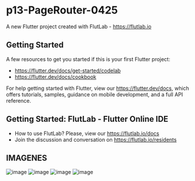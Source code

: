 # p13-PageRouter-0425

A new Flutter project created with FlutLab - https://flutlab.io

## Getting Started

A few resources to get you started if this is your first Flutter project:

- https://flutter.dev/docs/get-started/codelab
- https://flutter.dev/docs/cookbook

For help getting started with Flutter, view our
https://flutter.dev/docs, which offers tutorials,
samples, guidance on mobile development, and a full API reference.

## Getting Started: FlutLab - Flutter Online IDE

- How to use FlutLab? Please, view our https://flutlab.io/docs
- Join the discussion and conversation on https://flutlab.io/residents
## IMAGENES
![image](https://github.com/JAcevedoCastro/p15Rutasv2_0425/assets/144373213/48412edd-4d6d-4339-8d57-dca281858064)
![image](https://github.com/JAcevedoCastro/p15Rutasv2_0425/assets/144373213/b7e13ee3-3876-4f07-8efc-7ee617e06521)
![image](https://github.com/JAcevedoCastro/p15Rutasv2_0425/assets/144373213/3a483667-670f-47c9-b88d-cc6e3e431b68)
![image](https://github.com/JAcevedoCastro/p15Rutasv2_0425/assets/144373213/3ccc220f-604f-4c32-b3e6-c51f3c25dc06)
